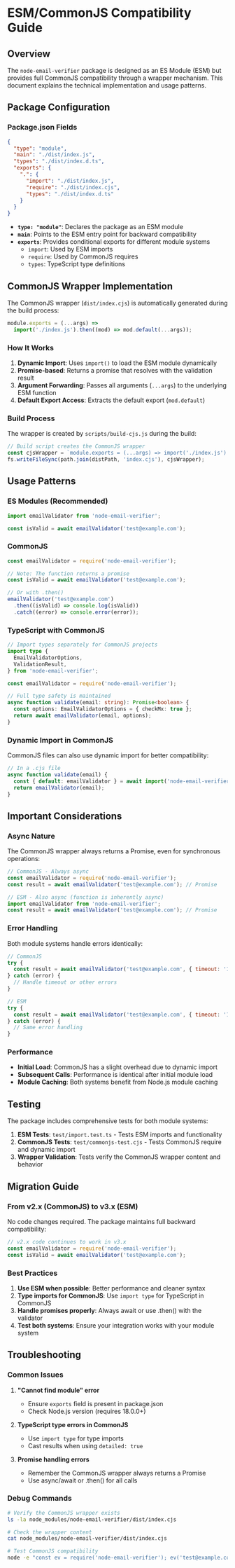 # ESM/CommonJS Compatibility Guide

## Overview

The `node-email-verifier` package is designed as an ES Module (ESM) but provides full CommonJS compatibility through a wrapper mechanism. This document explains the technical implementation and usage patterns.

## Package Configuration

### Package.json Fields

```json
{
  "type": "module",
  "main": "./dist/index.js",
  "types": "./dist/index.d.ts",
  "exports": {
    ".": {
      "import": "./dist/index.js",
      "require": "./dist/index.cjs",
      "types": "./dist/index.d.ts"
    }
  }
}
```

- **`type: "module"`**: Declares the package as an ESM module
- **`main`**: Points to the ESM entry point for backward compatibility
- **`exports`**: Provides conditional exports for different module systems
  - `import`: Used by ESM imports
  - `require`: Used by CommonJS requires
  - `types`: TypeScript type definitions

## CommonJS Wrapper Implementation

The CommonJS wrapper (`dist/index.cjs`) is automatically generated during the build process:

```javascript
module.exports = (...args) =>
  import('./index.js').then((mod) => mod.default(...args));
```

### How It Works

1. **Dynamic Import**: Uses `import()` to load the ESM module dynamically
2. **Promise-based**: Returns a promise that resolves with the validation result
3. **Argument Forwarding**: Passes all arguments (`...args`) to the underlying ESM function
4. **Default Export Access**: Extracts the default export (`mod.default`)

### Build Process

The wrapper is created by `scripts/build-cjs.js` during the build:

```javascript
// Build script creates the CommonJS wrapper
const cjsWrapper = `module.exports = (...args) => import('./index.js').then(mod => mod.default(...args));\n`;
fs.writeFileSync(path.join(distPath, 'index.cjs'), cjsWrapper);
```

## Usage Patterns

### ES Modules (Recommended)

```javascript
import emailValidator from 'node-email-verifier';

const isValid = await emailValidator('test@example.com');
```

### CommonJS

```javascript
const emailValidator = require('node-email-verifier');

// Note: The function returns a promise
const isValid = await emailValidator('test@example.com');

// Or with .then()
emailValidator('test@example.com')
  .then((isValid) => console.log(isValid))
  .catch((error) => console.error(error));
```

### TypeScript with CommonJS

```typescript
// Import types separately for CommonJS projects
import type {
  EmailValidatorOptions,
  ValidationResult,
} from 'node-email-verifier';

const emailValidator = require('node-email-verifier');

// Full type safety is maintained
async function validate(email: string): Promise<boolean> {
  const options: EmailValidatorOptions = { checkMx: true };
  return await emailValidator(email, options);
}
```

### Dynamic Import in CommonJS

CommonJS files can also use dynamic import for better compatibility:

```javascript
// In a .cjs file
async function validate(email) {
  const { default: emailValidator } = await import('node-email-verifier');
  return emailValidator(email);
}
```

## Important Considerations

### Async Nature

The CommonJS wrapper always returns a Promise, even for synchronous operations:

```javascript
// CommonJS - Always async
const emailValidator = require('node-email-verifier');
const result = await emailValidator('test@example.com'); // Promise

// ESM - Also async (function is inherently async)
import emailValidator from 'node-email-verifier';
const result = await emailValidator('test@example.com'); // Promise
```

### Error Handling

Both module systems handle errors identically:

```javascript
// CommonJS
try {
  const result = await emailValidator('test@example.com', { timeout: '1ms' });
} catch (error) {
  // Handle timeout or other errors
}

// ESM
try {
  const result = await emailValidator('test@example.com', { timeout: '1ms' });
} catch (error) {
  // Same error handling
}
```

### Performance

- **Initial Load**: CommonJS has a slight overhead due to dynamic import
- **Subsequent Calls**: Performance is identical after initial module load
- **Module Caching**: Both systems benefit from Node.js module caching

## Testing

The package includes comprehensive tests for both module systems:

1. **ESM Tests**: `test/import.test.ts` - Tests ESM imports and functionality
2. **CommonJS Tests**: `test/commonjs-test.cjs` - Tests CommonJS require and dynamic import
3. **Wrapper Validation**: Tests verify the CommonJS wrapper content and behavior

## Migration Guide

### From v2.x (CommonJS) to v3.x (ESM)

No code changes required. The package maintains full backward compatibility:

```javascript
// v2.x code continues to work in v3.x
const emailValidator = require('node-email-verifier');
const isValid = await emailValidator('test@example.com');
```

### Best Practices

1. **Use ESM when possible**: Better performance and cleaner syntax
2. **Type imports for CommonJS**: Use `import type` for TypeScript in CommonJS
3. **Handle promises properly**: Always await or use .then() with the validator
4. **Test both systems**: Ensure your integration works with your module system

## Troubleshooting

### Common Issues

1. **"Cannot find module" error**

   - Ensure `exports` field is present in package.json
   - Check Node.js version (requires 18.0.0+)

2. **TypeScript type errors in CommonJS**

   - Use `import type` for type imports
   - Cast results when using `detailed: true`

3. **Promise handling errors**
   - Remember the CommonJS wrapper always returns a Promise
   - Use async/await or .then() for all calls

### Debug Commands

```bash
# Verify the CommonJS wrapper exists
ls -la node_modules/node-email-verifier/dist/index.cjs

# Check the wrapper content
cat node_modules/node-email-verifier/dist/index.cjs

# Test CommonJS compatibility
node -e "const ev = require('node-email-verifier'); ev('test@example.com').then(console.log)"
```
